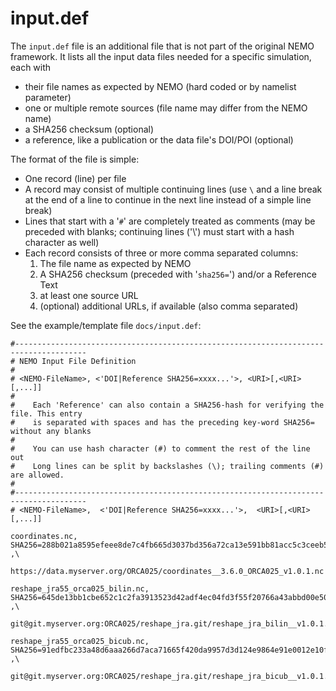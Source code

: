 # input.def

The `input.def` file is an additional file that is not part of the original NEMO framework. It lists all the input data files needed for a specific simulation, each with 

* their file names as expected by NEMO (hard coded or by namelist parameter)
* one or multiple remote sources (file name may differ from the NEMO name)
* a SHA256 checksum (optional)
* a reference, like a publication or the data file's DOI/POI (optional)

The format of the file is simple: 

* One record (line) per file
* A record may consist of multiple continuing lines (use `\` and a line break at the end of a line to continue in the next line instead of a simple line break)
* Lines that start with a '`#`' are completely treated as comments (may be preceded with blanks; continuing lines ('\\') must start with a hash character as well)
* Each record consists of three or more comma separated columns:
  1. The file name as expected by NEMO
  2. A SHA256 checksum (preceded with '`sha256=`') and/or a Reference Text
  3. at least one source URL
  4. (optional) additional URLs, if available (also comma separated)

See the example/template file `docs/input.def`:

```
#--------------------------------------------------------------------------------------
# NEMO Input File Definition
#
# <NEMO-FileName>, <'DOI|Reference SHA256=xxxx...'>, <URI>[,<URI>[,...]]
#
#    Each 'Reference' can also contain a SHA256-hash for verifying the file. This entry
#    is separated with spaces and has the preceding key-word SHA256= without any blanks
#
#    You can use hash character (#) to comment the rest of the line out
#    Long lines can be split by backslashes (\); trailing comments (#) are allowed.
#
#--------------------------------------------------------------------------------------
# <NEMO-FileName>,  <'DOI|Reference SHA256=xxxx...'>,  <URI>[,<URI>[,...]]

coordinates.nc,                SHA256=288b021a8595efeee8de7c4fb665d3037bd356a72ca13e591bb81acc5c3ceeb5 ,\
                               https://data.myserver.org/ORCA025/coordinates__3.6.0_ORCA025_v1.0.1.nc

reshape_jra55_orca025_bilin.nc, SHA256=645de13bb1cbe652c1c2fa3913523d42adf4ec04fd3f55f20766a43abbd00e50 ,\
                                git@git.myserver.org:ORCA025/reshape_jra.git/reshape_jra_bilin__v1.0.1.nc

reshape_jra55_orca025_bicub.nc, SHA256=91edfbc233a48d6aaa266d7aca71665f420da9957d3d124e9864e91e0012e10f ,\
                                git@git.myserver.org:ORCA025/reshape_jra.git/reshape_jra_bicub__v1.0.1.nc
```

